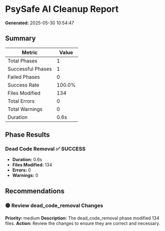 # PsySafe AI Cleanup Report

**Generated:** 2025-05-30 10:54:47

## Summary

| Metric | Value |
|--------|-------|
| Total Phases | 1 |
| Successful Phases | 1 |
| Failed Phases | 0 |
| Success Rate | 100.0% |
| Files Modified | 134 |
| Total Errors | 0 |
| Total Warnings | 0 |
| Duration | 0.6s |

## Phase Results

### Dead Code Removal ✅ SUCCESS

- **Duration:** 0.6s
- **Files Modified:** 134
- **Errors:** 0
- **Warnings:** 0

## Recommendations

### 🟡 Review dead_code_removal Changes

**Priority:** medium
**Description:** The dead_code_removal phase modified 134 files.
**Action:** Review the changes to ensure they are correct and necessary.

